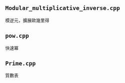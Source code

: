 <link id="style_css" rel="stylesheet" type="text/css" href="/Algorithm/style.css">

## `Modular_multiplicative_inverse.cpp`
模逆元，擴展歐幾里得

<script src="https://gist.github.com/KagariET01/05005b50a78769134bd75116e19f8b3d.js"></script>

## `pow.cpp`
快速冪

<script src="https://gist.github.com/KagariET01/0ed62673c7e09ca9175d52ea43f54e9f.js"></script>

## `Prime.cpp`
質數表

<script src="https://gist.github.com/KagariET01/77ef3442f972dec64522b39beb3b7884.js"></script>

